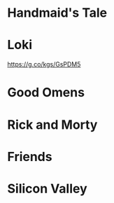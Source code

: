 # Handmaid's Tale

# Loki
https://g.co/kgs/GsPDM5

# Good Omens

# Rick and Morty

# Friends

# Silicon Valley



